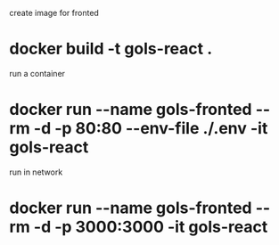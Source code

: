 create image for fronted 
# docker build -t gols-react .

run a container 
# docker run --name gols-fronted --rm -d -p 80:80 --env-file ./.env  -it gols-react


run in network 
# docker run --name gols-fronted --rm -d -p 3000:3000  -it gols-react